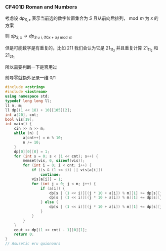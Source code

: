 ### CF401D Roman and Numbers

考虑设 $dp_{S,x}$ 表示当前选的数字位置集合为 $S$ 且从前向后排列，$\bmod m$ 为 $x$ 的方案

则 $dp_{S,x} \rightarrow dp_{S \cup i,(10x+a_i)\bmod m}$

但是可能数字是有重复的，比如 $211$ 我们会认为它是 $21_11_2$ 并且重复计算 $21_11_2$ 和 $21_21_1$

所以需要判断一下是否用过

前导零就额外记录一维 $0/1$

```cpp
#include <cstring>
#include <iostream>
using namespace std;
typedef long long ll;
ll n, m;
ll dp[(1 << 18) + 10][105][2];
int a[20], cnt;
bool vis[19];
int main() {
    cin >> n >> m;
    while (n) {
        a[cnt++] = n % 10;
        n /= 10;
    }
    dp[0][0][0] = 1;
    for (int s = 0; s < (1 << cnt); s++) {
        memset(vis, 0, sizeof(vis));
        for (int i = 0; i < cnt; i++) {
            if ((s & (1 << i)) || vis[a[i]])
                continue;
            vis[a[i]] = 1;
            for (int j = 0; j < m; j++) {
                if (a[i]) {
                    dp[s | (1 << i)][(j * 10 + a[i]) % m][1] += dp[s][j][0];
                    dp[s | (1 << i)][(j * 10 + a[i]) % m][1] += dp[s][j][1];
                } else {
                    dp[s | (1 << i)][(j * 10 + a[i]) % m][1] += dp[s][j][1];
                }
            }
        }
    }
    cout << dp[(1 << cnt) - 1][0][1];
    return 0;
}
// Asusetic eru quionours

```

